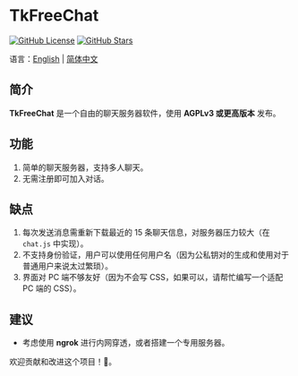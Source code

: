 # TkFreeChat

[![GitHub License](https://img.shields.io/badge/license-AGPLv3%2B-blue)](https://github.com/thiliapr/tkfreechat/blob/master/LICENSE)
[![GitHub Stars](https://img.shields.io/github/stars/thiliapr/tkfreechat)](https://github.com/thiliapr/tkfreechat/stargazers)

语言：[English](./readme.md) | [简体中文](./readme.zh-cn.md)

## 简介

**TkFreeChat** 是一个自由的聊天服务器软件，使用 **AGPLv3 或更高版本** 发布。

## 功能

1. 简单的聊天服务器，支持多人聊天。
2. 无需注册即可加入对话。

## 缺点

1. 每次发送消息需重新下载最近的 15 条聊天信息，对服务器压力较大（在 `chat.js` 中实现）。
2. 不支持身份验证，用户可以使用任何用户名（因为公私钥对的生成和使用对于普通用户来说太过繁琐）。
3. 界面对 PC 端不够友好（因为不会写 CSS，如果可以，请帮忙编写一个适配 PC 端的 CSS）。

## 建议

- 考虑使用 **ngrok** 进行内网穿透，或者搭建一个专用服务器。

欢迎贡献和改进这个项目！🚀。
